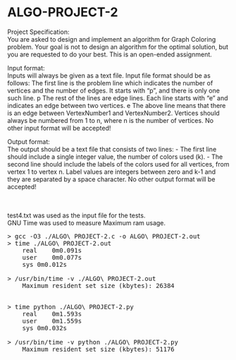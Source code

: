 # ALGO-PROJECT-2

Project Specification:  
You are asked to design and implement an algorithm for Graph Coloring problem.
Your goal is not to design an algorithm for the optimal solution, but you are requested to do your best. This is an open-ended assignment.

Input format:  
  Inputs will always be given as a text file. Input file format should be as follows:
	The first line is the problem line which indicates the number of vertices and the number of edges. It starts with “p”, and there is only one such line.
	p <NumVertices> <NumEdges>The rest of the lines are edge lines. Each line starts with “e” and indicates an edge between two vertices.
	e <VertexNumber1> <VertexNumber2>
	The above line means that there is an edge between VertexNumber1 and VertexNumber2.
	Vertices should always be numbered from 1 to n, where n is the number of vertices.
	No other input format will be accepted!

Output format:  
  The output should be a text file that consists of two lines:
	- The first line should include a single integer value, the number of colors used (k).
	- The second line should include the labels of the colors used for all vertices, from vertex 1 to vertex n. Label values are integers between zero and k-1 and they are separated by a space character.
	No other output format will be accepted!    
<br />
<br />	

test4.txt was used as the input file for the tests.  
GNU Time was used to measure Maximum ram usage.
<pre>
> gcc -O3 ./ALGO\ PROJECT-2.c -o ALGO\ PROJECT-2.out  
> time ./ALGO\ PROJECT-2.out  
	real	0m0.091s  
	user	0m0.077s  
	sys	0m0.012s  

> /usr/bin/time -v ./ALGO\ PROJECT-2.out  
	Maximum resident set size (kbytes): 26384


> time python ./ALGO\ PROJECT-2.py  
	real	0m1.593s
	user	0m1.559s
	sys	0m0.032s

> /usr/bin/time -v python ./ALGO\ PROJECT-2.py  
	Maximum resident set size (kbytes): 51176
</pre>
